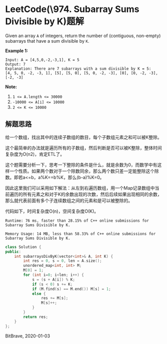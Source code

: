 # LeetCode(\974. Subarray Sums Divisible by K)题解

Given an array `A` of integers, return the number of (contiguous, non-empty) subarrays that have a sum divisible by `K`.

 

**Example 1:**

```
Input: A = [4,5,0,-2,-3,1], K = 5
Output: 7
Explanation: There are 7 subarrays with a sum divisible by K = 5:
[4, 5, 0, -2, -3, 1], [5], [5, 0], [5, 0, -2, -3], [0], [0, -2, -3], [-2, -3]
```

 

**Note:**

1. `1 <= A.length <= 30000`
2. `-10000 <= A[i] <= 10000`
3. `2 <= K <= 10000`

## 解题思路

给一个数组，找出其中的连续子数组的数目，每个子数组元素之和可以被K整除。

这个最简单的办法就是遍历所有的子数组，然后判断是否可以被K整除，整体时间复杂度为O(n2)，肯定ETL了。

这个题需要分析一下，思考一下整除的条件是什么，就是余数为0，而数学中有这样一个性质。如果两个数对于一个除数同余，那么两个数只差一定能整除这个除数。即若a<=b，a%K==b%K，那么(b-a)%K=0。

因此这里我们可以采用如下解法：从左到右遍历数组，用一个Map记录数组中当前遍历的所有元素之和对于K的余数出现的次数，然后后续如果出现相同的余数，那么就代表前面有多个子连续数组之间的元素和是可以被整除的。

代码如下，时间复杂度O(n)，空间复杂度O(K)。

`Runtime: 76 ms, faster than 28.15% of C++ online submissions for Subarray Sums Divisible by K.`

`Memory Usage: 14 MB, less than 58.33% of C++ online submissions for Subarray Sums Divisible by K.`

```c++
class Solution {
public:
    int subarraysDivByK(vector<int>& A, int K) {
        int res = 0, s = 0, len = A.size();
        unordered_map<int, int> M;
        M[0] = 1;
        for (int i=0; i<len; i++) {
            s = (s + A[i]) % K;
            if (s < 0) s += K;
            if (M.find(s) == M.end()) M[s] = 1;
            else {
                res += M[s];
                M[s]++;
            }
        }
        return res;
    }
};
```

BitBrave, 2020-01-03